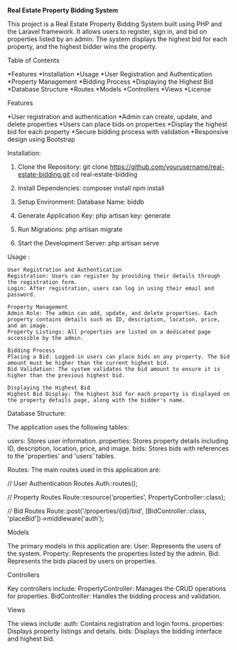 **Real Estate Property Bidding System**

This project is a Real Estate Property Bidding System built using PHP and the Laravel framework. It allows users to register, sign in, and bid on properties listed by an admin. The system displays the highest bid for each property, and the highest bidder wins the property.



Table of Contents

*Features
*Installation
*Usage
*User Registration and Authentication
*Property Management
*Bidding Process
*Displaying the Highest Bid
*Database Structure
*Routes
*Models
*Controllers
*Views
*License



Features

*User registration and authentication
*Admin can create, update, and delete properties
*Users can place bids on properties
*Display the highest bid for each property
*Secure bidding process with validation
*Responsive design using Bootstrap


Installation:

  1. Clone the Repository:
     git clone https://github.com/yourusername/real-estate-bidding.git
     cd real-estate-bidding

  2. Install Dependencies:
     composer install
     npm install

  3.  Setup Environment:
      Database Name: biddb

  4. Generate Application Key:
     php artisan key: generate
     
  5. Run Migrations:
     php artisan migrate

  6. Start the Development Server:
     php artisan serve


Usage :

    User Registration and Authentication
    Registration: Users can register by providing their details through the registration form.
    Login: After registration, users can log in using their email and password.
        
    Property Management
    Admin Role: The admin can add, update, and delete properties. Each property contains details such as ID, description, location, price, and an image.
    Property Listings: All properties are listed on a dedicated page accessible by the admin.
    
    Bidding Process
    Placing a Bid: Logged-in users can place bids on any property. The bid amount must be higher than the current highest bid.
    Bid Validation: The system validates the bid amount to ensure it is higher than the previous highest bid.

    Displaying the Highest Bid
    Highest Bid Display: The highest bid for each property is displayed on the property details page, along with the bidder's name.

    
Database Structure:

The application uses the following tables:

users: Stores user information.
properties: Stores property details including ID, description, location, price, and image.
bids: Stores bids with references to the 'properties' and 'users' tables.


Routes:
The main routes used in this application are:

// User Authentication Routes
Auth::routes();

// Property Routes
Route::resource('properties', PropertyController::class);

// Bid Routes
Route::post('/properties/{id}/bid', [BidController::class, 'placeBid'])->middleware('auth');

Models

The primary models in this application are:
User: Represents the users of the system.
Property: Represents the properties listed by the admin.
Bid: Represents the bids placed by users on properties.

Controllers

Key controllers include:
PropertyController: Manages the CRUD operations for properties.
BidController: Handles the bidding process and validation.

Views

The views include:
auth: Contains registration and login forms.
properties: Displays property listings and details.
bids: Displays the bidding interface and highest bid.




